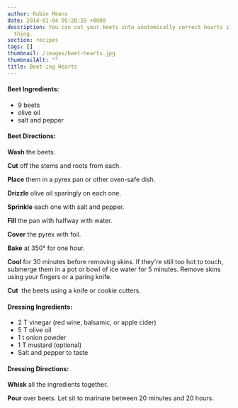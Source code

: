 ```yaml
---
author: Robin Means
date: 2014-01-04 05:28:55 +0000
description: You can cut your beets into anatomically correct hearts if that's your
  thing.
section: recipes
tags: []
thumbnail: /images/beet-hearts.jpg
thumbnailAlt: ""
title: Beet-ing Hearts
---
```


#### Beet Ingredients:

- 9 beets
- olive oil
- salt and pepper

#### Beet Directions:

**Wash** the beets.

**Cut** off the stems and roots from each.

**Place** them in a pyrex pan or other oven-safe dish.

**Drizzle** olive oil sparingly on each one.

**Sprinkle** each one with&nbsp;salt and pepper.

**Fill** the pan with halfway with water.

**Cover** the pyrex with foil.

**Bake** at 350° for one hour.

**Cool** for 30 minutes before removing skins. If they're still too hot to touch, submerge them in a pot or bowl of ice water for 5 minutes. Remove skins using your fingers or a paring knife.

**Cut** &nbsp;the beets using a knife or cookie cutters.

#### Dressing Ingredients:

- 2 T vinegar (red wine, balsamic, or apple cider)
- 5 T olive oil
- 1 t onion powder
- 1 T mustard (optional)
- Salt and pepper to taste

#### Dressing Directions:

**Whisk** all the ingredients together.

**Pour** over beets. Let sit to marinate between 20 minutes and 20 hours.

